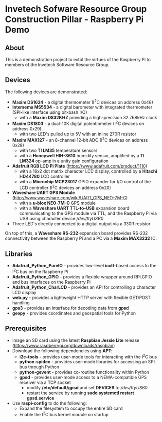 # Invetech Sofware Resource Group Construction Pillar - Raspberry Pi Demo

## About

This is a demonstration project to extol the virtues of the Raspberry Pi
to members of the Invetech Software Resource Group.

## Devices

The following devices are demonstrated:
* **Maxim DS1624** - a digital thermometer (I<sup>2</sup>C devices on address
  0x48)
* **Intersema MS5534** - a digital barometer with integrated thermometer (SPI-like
  interface using bit-bash I/O)
  * with a **Maxim DS32KHZ** providing a high-precision 32.768kHz clock
* **Maxim DS1803** - a dual-10K digital potentiometer (I<sup>2</sup>C devices on
  address 0x29)
  * with two LED's pulled up to 5V with an inline 270R resistor
* **Maxim MAX127** - an 8-channel 12-bit ADC (I<sup>2</sup>C devices on address
  0x28)
  * with two **TI LM35** temperature sensors
  * with a **Honeywell HIH-3610** humidity sensor, amplified by a **TI LM324**
    op-amp in a unity gain configuration
* **Adafruit RGB LCD Pi Plate** (https://www.adafruit.com/product/1110)
  * with a 16x2 dot matrix character LCD display, controlled by a **Hitachi
    HD44780** LCD controller
  * with a **Microchip MCP23017** GPIO expander for I/O control of the LCD
    controller (I<sup>2</sup>C devices on address 0x20)
* **Waveshare UART GPS Module** (http://www.waveshare.com/wiki/UART_GPS_NEO-7M-C)
  * with a **u-blox NEO-7M-C** GPS module
  * with a **Waveshare UART TTL-to-USB** expansion board communicating to the
    GPS module via TTL, and the Raspberry Pi via USB using character device
    */dev/ttyUSB0*
* Three LED's directly connected to a digital output via a 330R resistor

On top of this, a **Waveshare RS-232** expansion board provides RS-232
connectivity between the Raspberry Pi and a PC via a **Maxim MAX3232** IC.

## Libraries

* **Adafruit_Python_PureIO** - provides low-level **ioctl**-based access to the
  I<sup>2</sup>C bus on the Raspberry Pi
* **Adafruit_Python_GPIO** - provides a flexible wrapper around RPi.GPIO and bus
  interfaces on the Raspberry Pi
* **Adafruit_Python_CharLCD** - provides an API for controlling a character LCD
  display
* **web.py** - provides a lightweight HTTP server with flexible GET/POST handling
* **gps3** - provides an interface for decoding data from **gpsd**
* **geopy** - provides coordinates and geospatial tools for Python

## Prerequisites

* Image an SD card using the latest **Raspbian Jessie Lite** release
  (https://www.raspberrypi.org/downloads/raspbian)
* Download the following dependencies using **APT**:
  * **i2c-tools** - provides user-mode tools for interacting with the
    I<sup>2</sup>C bus
  * **python-spidev** - provides user-mode libraries for accessing an SPI bus
    through Python
  * **python-gevent** - provides co-routine functionality within Python
  * **gpsd** - provides user-mode access to a NEMA-compatible GPS receiver via
    a TCP socket
    * modify **/etc/default/gpsd** and set **DEVICES** to */dev/ttyUSB0*
    * restart the service by running **sudo systemctl restart gpsd.service**
* Use **raspi-config** to do the following:
  * Expand the filesystem to occupy the entire SD card
  * Enable the I<sup>2</sup>C bus kernel module on startup

